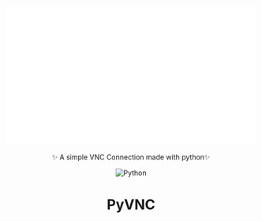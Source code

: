 <div align="center">

  ![PyVNC](https://raw.githubusercontent.com/Harxi/PyVNC/c84f7e6c9cc4f0303c50999c4b62d66fd116362a/.resources/PyVNC.svg)
  
  ✨ A simple VNC Connection made with python✨
  
  ![Python](https://img.shields.io/badge/python-AF0990?style=for-the-badge&logo=python&logoColor=FFFFFF)
  # PyVNC
  
</div>
